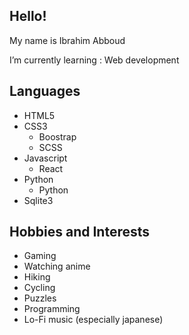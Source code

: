 ## Hello!

My name is Ibrahim Abboud  

I’m currently learning : Web development

## **Languages**
- HTML5
- CSS3
    - Boostrap
    - SCSS
- Javascript
    - React
- Python
    - Python
- Sqlite3

## **Hobbies and Interests**
- Gaming
- Watching anime
- Hiking
- Cycling
- Puzzles
- Programming
- Lo-Fi music (especially japanese)
